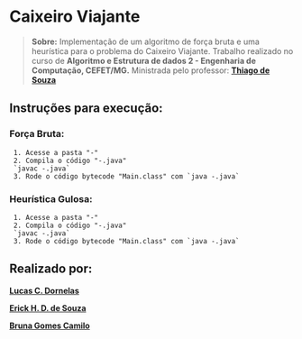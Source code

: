 # Caixeiro Viajante

> **Sobre:** Implementação de um algoritmo de força bruta e uma heurística para o problema do Caixeiro Viajante.  Trabalho realizado no curso de **Algoritmo e Estrutura de dados 2 - Engenharia de Computação, CEFET/MG.** Ministrada pelo professor: [**Thiago de Souza**](https://sig.cefetmg.br/sigaa/public/docente/portal.jsf?siape=1551853) 

## Instruções para execução:

  ### Força Bruta:
     1. Acesse a pasta "-" 
     2. Compila o código "-.java"
     `javac -.java`
     3. Rode o código bytecode "Main.class" com `java -.java`

  ### Heurística Gulosa:
     1. Acesse a pasta "-" 
     2. Compila o código "-.java"
     `javac -.java`
     3. Rode o código bytecode "Main.class" com `java -.java`
    

## Realizado por:

[**Lucas C. Dornelas**](https://github.com/lucascdornelas)

[**Erick H. D. de Souza**](https://github.com/ErickHDdS)

[**Bruna Gomes Camilo**](https://github.com/BrunaGomes01)
